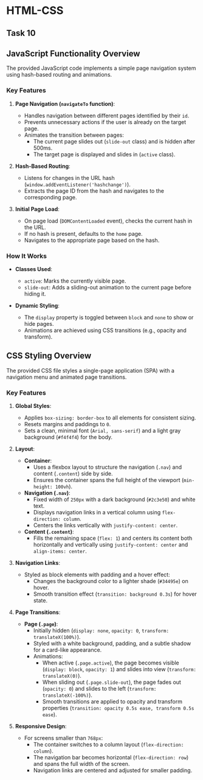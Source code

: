 # HTML-CSS

## Task 10

## JavaScript Functionality Overview

The provided JavaScript code implements a simple page navigation system using hash-based routing and animations.

### Key Features

1. **Page Navigation (`navigateTo` function)**:
   - Handles navigation between different pages identified by their `id`.
   - Prevents unnecessary actions if the user is already on the target page.
   - Animates the transition between pages:
     - The current page slides out (`slide-out` class) and is hidden after 500ms.
     - The target page is displayed and slides in (`active` class).

2. **Hash-Based Routing**:
   - Listens for changes in the URL hash (`window.addEventListener('hashchange')`).
   - Extracts the page ID from the hash and navigates to the corresponding page.

3. **Initial Page Load**:
   - On page load (`DOMContentLoaded` event), checks the current hash in the URL.
   - If no hash is present, defaults to the `home` page.
   - Navigates to the appropriate page based on the hash.

### How It Works

- **Classes Used**:
  - `active`: Marks the currently visible page.
  - `slide-out`: Adds a sliding-out animation to the current page before hiding it.

- **Dynamic Styling**:
  - The `display` property is toggled between `block` and `none` to show or hide pages.
  - Animations are achieved using CSS transitions (e.g., opacity and transform).

## CSS Styling Overview

The provided CSS file styles a single-page application (SPA) with a navigation menu and animated page transitions.

### Key Features

1. **Global Styles**:
   - Applies `box-sizing: border-box` to all elements for consistent sizing.
   - Resets margins and paddings to `0`.
   - Sets a clean, minimal font (`Arial, sans-serif`) and a light gray background (`#f4f4f4`) for the body.

2. **Layout**:
   - **Container**:
     - Uses a flexbox layout to structure the navigation (`.nav`) and content (`.content`) side by side.
     - Ensures the container spans the full height of the viewport (`min-height: 100vh`).
   - **Navigation (`.nav`)**:
     - Fixed width of `250px` with a dark background (`#2c3e50`) and white text.
     - Displays navigation links in a vertical column using `flex-direction: column`.
     - Centers the links vertically with `justify-content: center`.
   - **Content (`.content`)**:
     - Fills the remaining space (`flex: 1`) and centers its content both horizontally and vertically using `justify-content: center` and `align-items: center`.

3. **Navigation Links**:
   - Styled as block elements with padding and a hover effect:
     - Changes the background color to a lighter shade (`#34495e`) on hover.
     - Smooth transition effect (`transition: background 0.3s`) for hover state.

4. **Page Transitions**:
   - **Page (`.page`)**:
     - Initially hidden (`display: none`, `opacity: 0`, `transform: translateX(100%)`).
     - Styled with a white background, padding, and a subtle shadow for a card-like appearance.
     - Animations:
       - When active (`.page.active`), the page becomes visible (`display: block`, `opacity: 1`) and slides into view (`transform: translateX(0)`).
       - When sliding out (`.page.slide-out`), the page fades out (`opacity: 0`) and slides to the left (`transform: translateX(-100%)`).
       - Smooth transitions are applied to opacity and transform properties (`transition: opacity 0.5s ease, transform 0.5s ease`).

5. **Responsive Design**:
   - For screens smaller than `768px`:
     - The container switches to a column layout (`flex-direction: column`).
     - The navigation bar becomes horizontal (`flex-direction: row`) and spans the full width of the screen.
     - Navigation links are centered and adjusted for smaller padding.